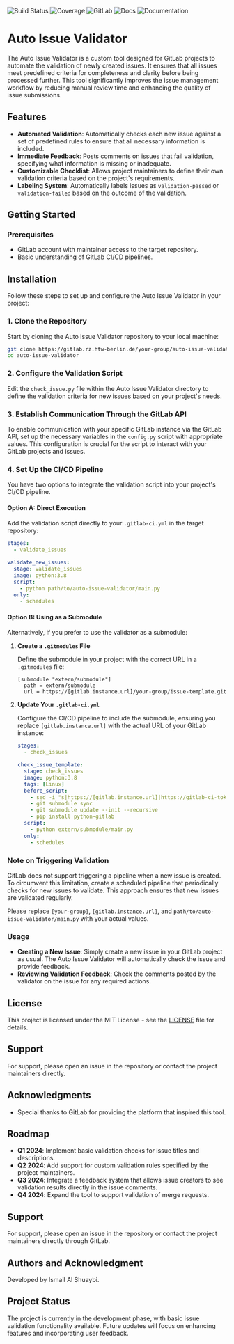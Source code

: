 
![Build Status](https://img.shields.io/badge/build-passing-brightgreen)
![Coverage](https://img.shields.io/badge/coverage-80%25-yellow)
![GitLab](https://img.shields.io/badge/GitLab-auto--issue--validator-blue)
![Docs](https://img.shields.io/badge/docs-available-brightgreen)
![Documentation](https://img.shields.io/badge/documentation-100%25-brightgreen)



# Auto Issue Validator

The Auto Issue Validator is a custom tool designed for GitLab projects to automate 
the validation of newly created issues. It ensures that all issues meet predefined 
criteria for completeness and clarity before being processed further. This tool 
significantly improves the issue management workflow by reducing manual 
review time and enhancing the quality of issue submissions.

## Features

- **Automated Validation**: Automatically checks each new issue against a set of 
predefined rules to ensure that all necessary information is included.
- **Immediate Feedback**: Posts comments on issues that fail validation, 
specifying what information is missing or inadequate.
- **Customizable Checklist**: Allows project maintainers to define their 
own validation criteria based on the project's requirements.
- **Labeling System**: Automatically labels issues as `validation-passed` 
or `validation-failed` based on the outcome of the validation.

## Getting Started

### Prerequisites

- GitLab account with maintainer access to the target repository.
- Basic understanding of GitLab CI/CD pipelines.

## Installation

Follow these steps to set up and configure the Auto Issue Validator in your project:

### 1. Clone the Repository

Start by cloning the Auto Issue Validator repository to your local machine:

```bash
git clone https://gitlab.rz.htw-berlin.de/your-group/auto-issue-validator.git
cd auto-issue-validator
```

### 2. Configure the Validation Script

Edit the `check_issue.py` file within the Auto Issue Validator directory to 
define the validation criteria for new issues based on your project's needs.

### 3. Establish Communication Through the GitLab API

To enable communication with your specific GitLab instance via the GitLab API, 
set up the necessary variables in the `config.py` script with appropriate values. 
This configuration is crucial for the script to interact with your GitLab projects and issues.

### 4. Set Up the CI/CD Pipeline

You have two options to integrate the validation script into your project's CI/CD pipeline.

#### Option A: Direct Execution

Add the validation script directly to your `.gitlab-ci.yml` in the target repository:

```yaml
stages:
  - validate_issues

validate_new_issues:
  stage: validate_issues
  image: python:3.8
  script:
    - python path/to/auto-issue-validator/main.py
  only:
    - schedules
```

#### Option B: Using as a Submodule

Alternatively, if you prefer to use the validator as a submodule:

1. **Create a `.gitmodules` File**

   Define the submodule in your project with the correct URL in a `.gitmodules` file:

   ```plaintext
   [submodule "extern/submodule"]
     path = extern/submodule
     url = https://[gitlab.instance.url]/your-group/issue-template.git
   ```

2. **Update Your `.gitlab-ci.yml`**

   Configure the CI/CD pipeline to include the submodule, 
 ensuring you replace `[gitlab.instance.url]` with the 
actual URL of your GitLab instance:

   ```yaml
   stages:
     - check_issues
   
   check_issue_template:
     stage: check_issues
     image: python:3.8
     tags: [Linux]
     before_script:
       - sed -i "s|https://[gitlab.instance.url]|https://gitlab-ci-token:$CI_JOB_TOKEN@[gitlab.instance.url]|" .gitmodules
       - git submodule sync
       - git submodule update --init --recursive
       - pip install python-gitlab
     script:
       - python extern/submodule/main.py
     only:
       - schedules
   ```

### Note on Triggering Validation

GitLab does not support triggering a pipeline when a new issue is created. 
To circumvent this limitation, create a scheduled pipeline that periodically 
checks for new issues to validate. This approach ensures 
that new issues are validated regularly.

Please replace `[your-group]`, `[gitlab.instance.url]`, and `path/to/auto-issue-validator/main.py` 
with your actual values. 


### Usage

- **Creating a New Issue**: Simply create a new issue in your GitLab project 
as usual. The Auto Issue Validator will automatically check the issue and provide feedback.
- **Reviewing Validation Feedback**: Check the comments posted by the 
validator on the issue for any required actions.

## License

This project is licensed under the MIT License - see the [LICENSE](LICENSE) file for details.

## Support

For support, please open an issue in the repository or contact the project maintainers directly.

## Acknowledgments

- Special thanks to GitLab for providing the platform that inspired this tool.


## Roadmap

- **Q1 2024**: Implement basic validation checks for issue titles and descriptions.
- **Q2 2024**: Add support for custom validation rules specified by the project maintainers.
- **Q3 2024**: Integrate a feedback system that allows issue creators to see validation results directly in the issue comments.
- **Q4 2024**: Expand the tool to support validation of merge requests.

## Support

For support, please open an issue in the repository or contact the project maintainers directly through GitLab.

## Authors and Acknowledgment

Developed by Ismail Al Shuaybi.

## Project Status

The project is currently in the development phase, with basic issue validation 
functionality available. Future updates will focus on enhancing features and incorporating user feedback.
